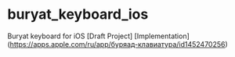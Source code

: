 # buryat_keyboard_ios
Buryat keyboard for iOS [Draft Project] [Implementation] (https://apps.apple.com/ru/app/буряад-клавиатура/id1452470256)

